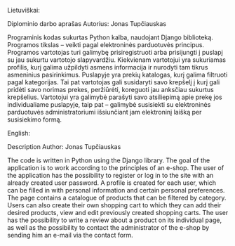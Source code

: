 Lietuviškai:

Diplominio darbo aprašas
Autorius: Jonas Tupčiauskas

Programinis kodas sukurtas Python kalba, naudojant Django biblioteką. Programos tikslas – veikti pagal elektroninės parduotuvės principus. Programos vartotojas turi galimybę prisiregistruoti arba prisijungti į puslapį su jau sukurtu vartotojo slapyvardžiu. 
Kiekvienam vartotojui yra sukuriamas profilis, kurį galima užpildyti asmens informacija ir nurodyti tam tikrus asmeninius pasirinkimus. 
Puslapyje yra prekių katalogas, kurį galima filtruoti pagal kategorijas. Tai pat vartotojas gali susidaryti savo krepšelį į kurį gali pridėti savo norimas prekes, peržiūrėti, koreguoti jau anksčiau sukurtus krepšelius.
Vartotojui yra galimybė parašyti savo atsiliepimą apie prekę jos individualiame puslapyje, taip pat – galimybė susisiekti su elektroninės parduotuvės administratoriumi išsiunčiant jam elektroninį laišką per susisiekimo formą.

English:

Description
Author: Jonas Tupčiauskas

The code is written in Python using the Django library. The goal of the application is to work according to the principles of an e-shop. The user of the application has the possibility to register or log in to the site with an already created user password. 
A profile is created for each user, which can be filled in with personal information and certain personal preferences. The page contains a catalogue of products that can be filtered by category. 
Users can also create their own shopping cart to which they can add their desired products, view and edit previously created shopping carts.
The user has the possibility to write a review about a product on its individual page, as well as the possibility to contact the administrator of the e-shop by sending him an e-mail via the contact form.
